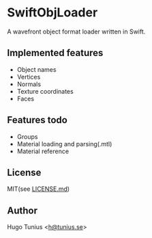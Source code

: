 # SwiftObjLoader

A wavefront object format loader written in Swift.

Implemented features
--------------------

+ Object names
+ Vertices
+ Normals
+ Texture coordinates
+ Faces

Features todo
-------------

+ Groups
+ Material loading and parsing(.mtl)
+ Material reference

License
-------

MIT(see [LICENSE.md](LICENSE.md))

Author
------

Hugo Tunius \<h@tunius.se\>
